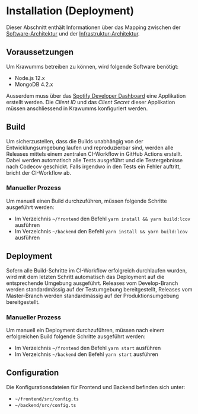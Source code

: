 # Installation (Deployment)
Dieser Abschnitt enthält Informationen über das Mapping zwischen der [Software-Architektur](06.architektur.md) und der [Infrastruktur-Architektur](08.infrastruktur_architektur.md).

## Voraussetzungen
Um Krawumms betreiben zu können, wird folgende Software benötigt:
* Node.js 12.x
* MongoDB 4.2.x

Ausserdem muss über das [Spotify Developer Dashboard](https://developer.spotify.com/dashboard/applications) eine Applikation erstellt werden. Die _Client ID_ und das _Client Secret_ dieser Applikation müssen anschliessend in Krawumms konfiguriert werden.

## Build
Um sicherzustellen, dass die Builds unabhängig von der Entwicklungsumgebung laufen und reproduzierbar sind, werden alle Releases mittels einem zentralen CI-Workflow in GitHub Actions erstellt. Dabei werden automatisch alle Tests ausgeführt und die Testergebnisse nach Codecov geschickt. Falls irgendwo in den Tests ein Fehler auftritt, bricht der CI-Workflow ab.

### Manueller Prozess
Um manuell einen Build durchzuführen, müssen folgende Schritte ausgeführt werden:
* Im Verzeichnis `~/frontend` den Befehl `yarn install && yarn build:lcov` ausführen
* Im Verzeichnis `~/backend` den Befehl `yarn install && yarn build:lcov` ausführen

## Deployment
Sofern alle Build-Schritte im CI-Workflow erfolgreich durchlaufen wurden, wird mit dem letzten Schritt automatisch das Deployment auf die entsprechende Umgebung ausgeführt. Releases vom Develop-Branch werden standardmässig auf der Testumgebung bereitgestellt, Releases vom Master-Branch werden standardmässig auf der Produktionsumgebung bereitgestellt.

### Manueller Prozess
Um manuell ein Deployment durchzuführen, müssen nach einem erfolgreichen Build folgende Schritte ausgeführt werden:
* Im Verzeichnis `~/frontend` den Befehl `yarn start` ausführen
* Im Verzeichnis `~/backend` den Befehl `yarn start` ausführen

## Configuration
Die Konfigurationsdateien für Frontend und Backend befinden sich unter:
* `~/frontend/src/config.ts`
* `~/backend/src/config.ts`